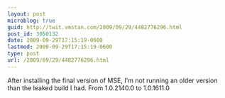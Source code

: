 ```yaml
---
layout: post
microblog: true
guid: http://twit.vmstan.com/2009/09/29/4482776296.html
post_id: 3050132
date: 2009-09-29T17:15:19-0600
lastmod: 2009-09-29T17:15:19-0600
type: post
url: /2009/09/29/4482776296.html
---
```

After installing the final version of MSE, I'm not running an older version than the leaked build I had.  From 1.0.2140.0 to 1.0.1611.0
